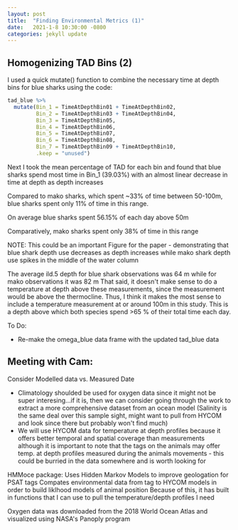 ```yaml
---
layout: post
title:  "Finding Environmental Metrics (1)"
date:   2021-1-8 10:30:00 -0800
categories: jekyll update
---
```

## Homogenizing TAD Bins (2)

I used a quick mutate() function to combine the necessary time at depth bins for blue sharks using the code:

```r
tad_blue %>% 
  mutate(Bin_1 = TimeAtDepthBin01 + TimeAtDepthBin02, 
         Bin_2 = TimeAtDepthBin03 + TimeAtDepthBin04,
         Bin_3 = TimeAtDepthBin05,
         Bin_4 = TimeAtDepthBin06,
         Bin_5 = TimeAtDepthBin07,
         Bin_6 = TimeAtDepthBin08,
         Bin_7 = TimeAtDepthBin09 + TimeAtDepthBin10,
         .keep = "unused")
```

Next I took the mean percentage of TAD for each bin and found that blue sharks spend most time in Bin_1 (39.03%) with an almost linear decrease in time at depth as depth increases

Compared to mako sharks, which spent ~33% of time between 50-100m, blue sharks spent only 11% of time in this range. 

On average blue sharks spent 56.15% of each day above 50m

Comparatively, mako sharks spent only 38% of time in this range 

NOTE: This could be an important Figure for the paper - demonstrating that blue shark depth use decreases as depth increases while mako shark depth use spikes in the middle of the water column 

The average ild.5 depth for blue shark observations was 64 m while for mako observations it was 82 m
That said, it doesn't make sense to do a temperature at depth above these measurements, since the measurement would be above the thermocline. Thus, I think it makes the most sense to include a temperature measurement at or around 100m in this study. This is a depth above which both species spend >65 % of their total time each day. 

To Do:
- Re-make the omega_blue data frame with the updated tad_blue data

##  Meeting with Cam: ##
Consider Modelled data vs. Measured Date
- Climatology shoulded be used for oxygen data since it might not be super interesing...if it is, then we can consider going through the work to extract a more comprehensive dataset from an ocean model
(Salinity is the same deal over this sample sight, might want to pull from HYCOM and look since there but probably won't find much)
- We will use HYCOM data for temperature at depth profiles because it offers better temporal and spatial coverage than measurements
although it is important to note that the tags on the animals may offer temp. at depth profiles measured during the animals movements - this could be burried in the data somewhere and is worth looking for

HMMoce package:
Uses Hidden Markov Models to improve geologation for PSAT tags
Compates environmental data from tag to HYCOM models in order to build liklhood models of animal position
Because of this, it has built in functions that I can use to pull the temperature/depth profiles I need

Oxygen data was downloaded from the 2018 World Ocean Atlas and visualized using NASA's Panoply program

